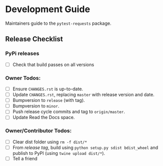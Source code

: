 # Development Guide

Maintainers guide to the `pytest-requests` package.

## Release Checklist

### PyPi releases

- [ ] Check that build passes on all versions

### Owner Todos:

- [ ] Ensure `CHANGES.rst` is up-to-date.
- [ ] Update `CHANGES.rst`, replacing `master` with release version and date.
- [ ] Bumpversion to `release` (with tag).
- [ ] Bumpversion to `minor`.
- [ ] Push release cycle commits and tag to `origin/master`.
- [ ] Update Read the Docs space.

### Owner/Contributor Todos:

- [ ] Clear dist folder using `rm -f dist/*`
- [ ] From *release tag*, build using `python setup.py sdist bdist_wheel` and publish to PyPI (using `twine upload dist/*`).
- [ ] Tell a friend
